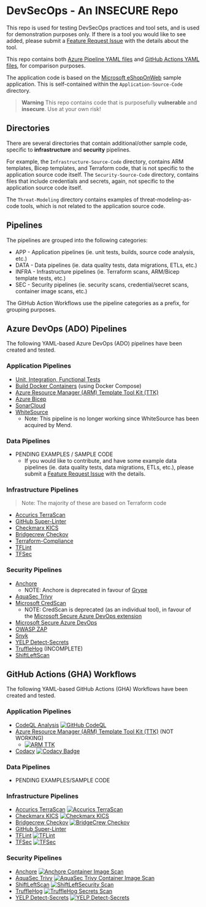 # DevSecOps - An INSECURE Repo

This repo is used for testing DevSecOps practices and tool sets, and is used for demonstration purposes only. If there is a tool you would like to see added, please submit a [Feature Request Issue](https://github.com/AErmie/DevSecOps/issues/new/choose) with the details about the tool.

This repo contains both [Azure Pipeline YAML files](https://github.com/AErmie/DevSecOps/tree/main/azure-pipelines) and [GitHub Actions YAML files](https://github.com/AErmie/DevSecOps/tree/main/.github/workflows), for comparison purposes.

The application code is based on the [Microsoft eShopOnWeb](https://github.com/dotnet-architecture/eShopOnWeb) sample application. This is self-contained within the `Application-Source-Code` directory.

> **Warning**
> This repo contains code that is purposefully **vulnerable** and **insecure**. Use at your own risk!

## Directories

There are several directories that contain additional/other sample code, specific to **infrastructure** and **security** pipelines.

For example, the `Infrastructure-Source-Code` directory, contains ARM templates, Bicep templates, and Terraform code, that is not specific to the application source code itself. The `Security-Source-Code` directory, contains files that include credentials and secrets, again, not specific to the application source code itself.

The `Threat-Modeling` directory contains examples of threat-modeling-as-code tools, which is not related to the application source code.

## Pipelines

The pipelines are grouped into the following categories:

- APP - Application pipelines (ie. unit tests, builds, source code analysis, etc.)
- DATA - Data pipelines (ie. data quality tests, data migrations, ETLs, etc.)
- INFRA - Infrastructure pipelines (ie. Terraform scans, ARM/Bicep template tests, etc.)
- SEC - Security pipelines (ie. security scans, credential/secret scans, container image scans, etc.)

The GitHub Action Workflows use the pipeline categories as a prefix, for grouping purposes.

## Azure DevOps (ADO) Pipelines

The following YAML-based Azure DevOps (ADO) pipelines have been created and tested.

### Application Pipelines

- [Unit, Integration, Functional Tests](./azure-pipelines/eShopOnWeb-CI.yml)
- [Build Docker Containers](./azure-pipelines/eShopOnWeb-Docker-CI.yml) (using Docker Compose)
- [Azure Resource Manager (ARM) Template Tool Kit (TTK)](azure-pipelines/arm-ttk-pipeline.yml)
- [Azure Bicep](azure-pipelines/azure-bicep-pipeline.yml)
- [SonarCloud](azure-pipelines/sonar-cloud-pipeline.yml)
- [WhiteSource](azure-pipelines/whitesource-pipeline.yml)
  - Note: This pipeline is no longer working since WhiteSource has been acquired by Mend.

### Data Pipelines

- PENDING EXAMPLES / SAMPLE CODE
  - If you would like to contribute, and have some example data pipelines (ie. data quality tests, data migrations, ETLs, etc.), please submit a [Feature Request Issue](https://github.com/AErmie/DevSecOps/issues/new/choose) with the details.

### Infrastructure Pipelines

> Note: The majority of these are based on Terraform code

- [Accurics TerraScan](azure-pipelines/terraform-terrascan-pipeline.yml)
- [GitHub Super-Linter](azure-pipelines/terraform-githublinter-pipeline.yml)
- [Checkmarx KICS](azure-pipelines/iac-kicks-pipeline.yml)
- [Bridgecrew Checkov](azure-pipelines/terraform-checkov-pipeline.yml)
- [Terraform-Compliance](azure-pipelines/terraform-tfcompliance-pipeline.yml)
- [TFLint](azure-pipelines/terraform-tflint.yml)
- [TFSec](azure-pipelines/terraform-tfsec-pipeline.yml)

### Security Pipelines

- [Anchore](azure-pipelines/anchore-pipeline.yml)
  - NOTE: Anchore is deprecated in favour of [Grype](https://github.com/anchore/grype)
- [AquaSec Trivy](azure-pipelines/sec-trivy-pipeline.yml)
- [Microsoft CredScan](azure-pipelines/msft-credscan-pipeline.yml)
  - NOTE: CredScan is deprecated (as an individual tool), in favour of the [Microsoft Secure Azure DevOps extension](https://learn.microsoft.com/en-us/azure/defender-for-cloud/azure-devops-extension)
- [Microsoft Secure Azure DevOps](azure-pipelines/msdevopssec.yml)
- [OWASP ZAP](azure-pipelines/sec-owasp-pipeline.yml)
- [Snyk](azure-pipelines/snyk-securityScan-pipeline.yml)
- [YELP Detect-Secrets](azure-pipelines/sec-secretscan-yelpdetectsecrets.yml)
- [TruffleHog](azure-pipelines/truffleHog-secretScan-pipeline.yml) (INCOMPLETE)
- [ShiftLeftScan](azure-pipelines/sec-shiftleftscan-pipeline.yml)

## GitHub Actions (GHA) Workflows

The following YAML-based GitHub Actions (GHA) Workflows have been created and tested.

### Application Pipelines

- [CodeQL Analysis](.github/workflows/codeql-analysis.yml) [![GitHub CodeQL](https://github.com/AErmie/DevSecOps/actions/workflows/codeql-analysis-workflow.yml/badge.svg)](https://github.com/AErmie/DevSecOps/actions/workflows/codeql-analysis-workflow.yml)
- [Azure Resource Manager (ARM) Template Tool Kit (TTK)](.github/workflows/arm-ttk-workflow.yml) (NOT WORKING)
    - [![ARM TTK](https://github.com/AErmie/DevSecOps/actions/workflows/arm-ttk-workflow.yml/badge.svg)](https://github.com/AErmie/DevSecOps/actions/workflows/arm-ttk-workflow.yml)
- [Codacy](https://github.com/AErmie/DevSecOps/blob/main/.github/workflows/codacy-workflow.yml) [![Codacy Badge](https://app.codacy.com/project/badge/Grade/06a8a105132643e0ad4073eec9b85fbd)](https://www.codacy.com/gh/AErmie/DevSecOps/dashboard?utm_source=github.com&amp;utm_medium=referral&amp;utm_content=AErmie/DevSecOps&amp;utm_campaign=Badge_Grade)

### Data Pipelines

- PENDING EXAMPLES/SAMPLE CODE

### Infrastructure Pipelines

- [Accurics TerraScan](.github/workflows/accurics-terrascan-workflow.yml) [![Accurics TerraScan](https://github.com/AErmie/DevSecOps/actions/workflows/accurics-terrascan-workflow.yml/badge.svg)](https://github.com/AErmie/DevSecOps/actions/workflows/accurics-terrascan-workflow.yml)
- [Checkmarx KICS](.github/workflows/iac-kicks.yml) [![Checkmarx KICS](https://github.com/AErmie/DevSecOps/actions/workflows/checkmarx-iackics-workflow.yml/badge.svg)](https://github.com/AErmie/DevSecOps/actions/workflows/checkmarx-iackics-workflow.yml)
- [Bridgecrew Checkov](.github/workflows/bridgecrew-checkov-workflow.yml) [![BridgeCrew Checkov](https://github.com/AErmie/DevSecOps/actions/workflows/bridgecrew-checkov-workflow.yml/badge.svg)](https://github.com/AErmie/DevSecOps/actions/workflows/bridgecrew-checkov-workflow.yml)
- [GitHub Super-Linter](.github/workflows/github-superlinter.yml)
- [TFLint](.github/workflows/terraform-tflint-workflow.yml) [![TFLint](https://github.com/AErmie/DevSecOps/actions/workflows/terraform-tflint-workflow.yml/badge.svg)](https://github.com/AErmie/DevSecOps/actions/workflows/terraform-tflint-workflow.yml)
- [TFSec](.github/workflows/terraform-tfsec-workflow.yml) [![TFSec](https://github.com/AErmie/DevSecOps/actions/workflows/terraform-tfsec-workflow.yml/badge.svg)](https://github.com/AErmie/DevSecOps/actions/workflows/terraform-tfsec-workflow.yml)

### Security Pipelines

- [Anchore](.github/workflows/anchore-workflow.yml) [![Anchore Container Image Scan](https://github.com/AErmie/DevSecOps/actions/workflows/anchore-workflow.yml/badge.svg)](https://github.com/AErmie/DevSecOps/actions/workflows/anchore-workflow.yml)
- [AquaSec Trivy](.github/workflows/aquasec-trivy-workflow.yml) [![AquaSec Trivy Container Image Scan](https://github.com/AErmie/DevSecOps/actions/workflows/aquasec-trivy-workflow.yml/badge.svg)](https://github.com/AErmie/DevSecOps/actions/workflows/aquasec-trivy-workflow.yml)
- [ShiftLeftScan](.github/workflows/shiftleftscan.yml) [![ShiftLeftSecurity Scan](https://github.com/AErmie/DevSecOps/actions/workflows/shiftleftscan-workflow.yml/badge.svg)](https://github.com/AErmie/DevSecOps/actions/workflows/shiftleftscan-workflow.yml)
- [TruffleHog](.github/workflows/truffle-hog-workflow.yml) [![TruffleHog Secrets Scan](https://github.com/AErmie/DevSecOps/actions/workflows/truffle-hog-workflow.yml/badge.svg)](https://github.com/AErmie/DevSecOps/actions/workflows/truffle-hog-workflow.yml)
- [YELP Detect-Secrets](.github/workflows/yelp-secret-scan.yml) [![YELP Detect-Secrets](https://github.com/AErmie/DevSecOps/actions/workflows/yelp-detectsecret-workflow.yml/badge.svg?branch=main)](https://github.com/AErmie/DevSecOps/actions/workflows/yelp-detectsecret-workflow.yml)
